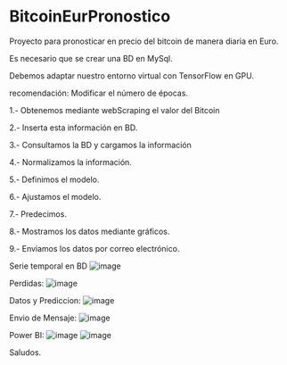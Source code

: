 # BitcoinEurPronostico

Proyecto para pronosticar en precio del bitcoin de manera diaria en Euro.


Es necesario que se crear una BD en MySql.


Debemos adaptar nuestro entorno virtual con TensorFlow en GPU.


recomendación: Modificar el número de épocas.


1.- Obtenemos mediante webScraping el valor del Bitcoin


2.- Inserta esta información en BD.


3.- Consultamos la BD y cargamos la información


4.- Normalizamos la información.


5.- Definimos el modelo.


6.- Ajustamos el modelo.


7.- Predecimos.


8.- Mostramos los datos mediante gráficos.


9.- Enviamos los datos por correo electrónico.



Serie temporal en BD
![image](https://user-images.githubusercontent.com/14248438/121816182-21b2a700-cc48-11eb-8337-c4c09c793a8d.png)


Perdidas:
![image](https://user-images.githubusercontent.com/14248438/121424147-06d9ed00-c93f-11eb-838a-fc9383c23b05.png)


Datos y Prediccion: 
![image](https://user-images.githubusercontent.com/14248438/121424252-21ac6180-c93f-11eb-9a11-b03878dee0e0.png)


Envio de Mensaje:
![image](https://user-images.githubusercontent.com/14248438/121816139-db5d4800-cc47-11eb-8994-786eb2dd1c77.png)


Power BI:
![image](https://user-images.githubusercontent.com/14248438/121816146-ee701800-cc47-11eb-8d97-8a788f31dbe6.png)
![image](https://user-images.githubusercontent.com/14248438/121816163-05af0580-cc48-11eb-89bf-b4713f3dd433.png)



Saludos.


 
